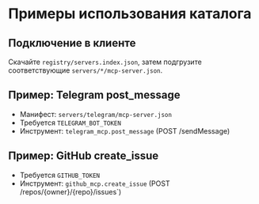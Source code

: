 # Примеры использования каталога

## Подключение в клиенте
Скачайте `registry/servers.index.json`, затем подгрузите соответствующие `servers/*/mcp-server.json`.

## Пример: Telegram post_message
- Манифест: `servers/telegram/mcp-server.json`
- Требуется `TELEGRAM_BOT_TOKEN`
- Инструмент: `telegram_mcp.post_message` (POST /sendMessage)

## Пример: GitHub create_issue
- Требуется `GITHUB_TOKEN`
- Инструмент: `github_mcp.create_issue` (POST /repos/{owner}/{repo}/issues`)
